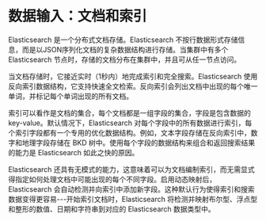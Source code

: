 # 数据输入：文档和索引

Elasticsearch 是一个分布式文档存储。Elasticsearch 不按行数据形式存储信息，而是以JSON序列化文档的复杂数据结构进行存储。当集群中有多个 Elasticsearch 节点时，存储的文档分布在集群中，并且可从任一节点访问。

当文档存储时，它接近实时（1秒内）地完成索引和完全搜索。Elasticsearch 使用反向索引数据结构，它支持快速全文检索。反向索引会列出文档中出现的每个唯一单词，并标记每个单词出现的所有文档。

索引可以看作是文档的集合，每个文档都是一组字段的集合，字段是包含数据的 key-value。默认情况下，Elasticsearch 对每个字段中的所有数据进行索引，每个索引字段都有一个专用的优化数据结构。例如，文本字段存储在反向索引中，数字和地理字段存储在 BKD 树中。使用每个字段的数据结构来组合和返回搜索结果的能力是 Elasticsearch 如此之快的原因。

Elasticsearch 还具有无模式的能力，这意味着可以为文档编制索引，而无需显式得指定如何处理文档中可能出现的每个不同字段。启用动态映射后，Elasticsearch 会自动检测并向索引中添加新字段。这种默认行为使得索引和搜索数据变得更容易---开始索引文档时，Elasticsearch 将检测并映射布尔型、浮点型和整形的数值、日期和字符串到对应的 Elasticsearch 数据类型中。

